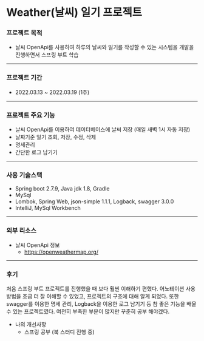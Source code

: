 # Weather(날씨) 일기 프로젝트

### 프로젝트 목적
* 날씨 OpenApi를 사용하여 하루의 날씨와 일기를 작성할 수 있는 시스템을 개발을 진행하면서 스프링 부트 학습
---
### 프로젝트 기간
* 2022.03.13 ~ 2022.03.19 (1주)
---
### 프로젝트 주요 기능 
* 날씨 OpenApi를 이용하여 데이터베이스에 날씨 저장 (매일 새벽 1시 자동 저장)
* 날짜기준 일기 조회, 저장, 수정, 삭제
* 명세관리
* 간단한 로그 남기기

---
### 사용 기술스택
- Spring boot 2.7.9, Java jdk 1.8, Gradle
- MySql
- Lombok, Spring Web, json-simple 1.1.1, Logback, swagger 3.0.0
- IntelliJ, MySql Workbench
---
### 외부 리소스
* 날씨 OpenApi 정보
    * https://openweathermap.org/
---
### 후기
처음 스프링 부트 프로젝트를 진행했을 때 보다 훨씬 이해하기 편했다.
어노테이션 사용 방법을 조금 더 잘 이해할 수 있었고, 프로젝트의 구조에 대해 알게 되었다.
또한 swagger를 이용한 명세 관리, Logback을 이용한 로그 남기기 등 참 좋은 기능을 배울 수 있는 프로젝트였다.
여전히 부족한 부분이 많지만 꾸준히 공부 해야겠다.

- 나의 개선사항
    - 스프링 공부 (북 스터디 진행 중)
